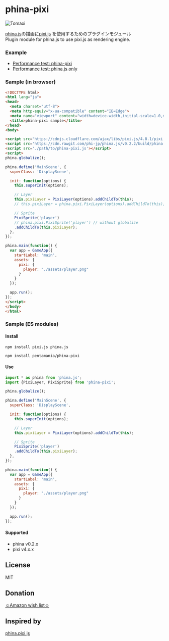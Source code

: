 # phina-pixi
![Tomaxi](https://user-images.githubusercontent.com/10734131/42134514-380896c6-7d78-11e8-8122-29eb6d80aa04.png)

[phina.js](http://phinajs.com/)の描画に[pixi.js](http://www.pixijs.com/)
を使用するためのプラグインモジュール  
Plugin module for phina.js to use pixi.js as rendering engine.

### Example 
- [Performance test: phina-pixi](https://pentamania.github.io/phina-pixi/performance-test/pixiLayer.html)
- [Performance test: phina.js only](https://pentamania.github.io/phina-pixi/performance-test/phinaSprite.html)

### Sample (in browser)

```html
<!DOCTYPE html>
<html lang="ja">
<head>
  <meta charset="utf-8">
  <meta http-equiv="x-ua-compatible" content="IE=Edge">
  <meta name="viewport" content="width=device-width,initial-scale=1.0,minimum-scale=1.0,maximum-scale=1.0,user-scalable=no">
  <title>phina-pixi sample</title>
</head>
<body>

<script src="https://cdnjs.cloudflare.com/ajax/libs/pixi.js/4.8.1/pixi.min.js"></script>
<script src='https://cdn.rawgit.com/phi-jp/phina.js/v0.2.2/build/phina.js'></script>
<script src='./path/to/phina-pixi.js'></script>
<script>
phina.globalize();

phina.define('MainScene', {
  superClass: 'DisplayScene',

  init: function(options) {
    this.superInit(options);

    // Layer
    this.pixiLayer = PixiLayer(options).addChildTo(this);
    // this.pixiLayer = phina.pixi.PixiLayer(options).addChildTo(this); // without globalize

    // Sprite
    PixiSprite('player')
    // phina.pixi.PixiSprite('player') // without globalize
    .addChildTo(this.pixiLayer);
  },
});

phina.main(function() {
  var app = GameApp({
    startLabel: 'main',
    assets: {
      pixi: {
        player: "./assets/player.png"
      }
    }
  });

  app.run();
});
</script>
</body>
</html>
```

### Sample (ES modules)
#### Install
```npm install pixi.js phina.js```

```npm install pentamania/phina-pixi```

#### Use
```js
import * as phina from 'phina.js';
import {PixiLayer, PixiSprite} from 'phina-pixi';

phina.globalize();

phina.define('MainScene', {
  superClass: 'DisplayScene',

  init: function(options) {
    this.superInit(options);

    // Layer
    this.pixiLayer = PixiLayer(options).addChildTo(this);

    // Sprite
    PixiSprite('player')
    .addChildTo(this.pixiLayer);
  },
});

phina.main(function() {
  var app = GameApp({
    startLabel: 'main',
    assets: {
      pixi: {
        player: "./assets/player.png"
      }
    }
  });

  app.run();
});
```

#### Supported
- phina v0.2.x
- pixi v4.x.x

## License
MIT

## Donation
[☺Amazon wish list☺](http://amzn.asia/1NJ5hOd)

## Inspired by
[phina.pixi.js](https://github.com/simiraaaa/phina.pixi.js)
